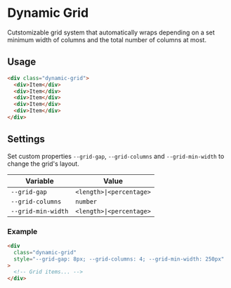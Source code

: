 # Dynamic Grid

Cutstomizable grid system that automatically wraps depending on a set minimum width of columns and the total number of columns at most.

## Usage

```html
<div class="dynamic-grid">
  <div>Item</div>
  <div>Item</div>
  <div>Item</div>
  <div>Item</div>
  <div>Item</div>
</div>
```

## Settings

Set custom properties `--grid-gap`, `--grid-columns` and `--grid-min-width` to change the grid's layout.

| Variable | Value |
| --- | --- |
| `--grid-gap` | `<length>\|<percentage>` |
| `--grid-columns` | `number` |
| `--grid-min-width` | `<length>\|<percentage>` |

### Example

```html
<div
  class="dynamic-grid"
  style="--grid-gap: 8px; --grid-columns: 4; --grid-min-width: 250px"
>
  <!-- Grid items... -->
</div>
```